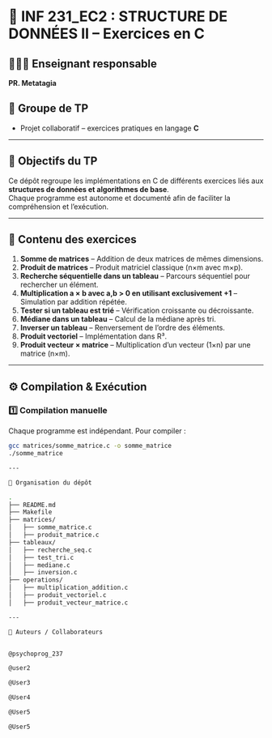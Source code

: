 # 📘 INF 231_EC2 : STRUCTURE DE DONNÉES II – Exercices en C

## 👨🏾‍🏫 Enseignant responsable  
**PR. Metatagia**

## 👥 Groupe de TP  
- Projet collaboratif – exercices pratiques en langage **C**

---

## 📌 Objectifs du TP  
Ce dépôt regroupe les implémentations en C de différents exercices liés aux **structures de données et algorithmes de base**.  
Chaque programme est autonome et documenté afin de faciliter la compréhension et l’exécution.  

---

## 📂 Contenu des exercices

1. **Somme de matrices** – Addition de deux matrices de mêmes dimensions.  
2. **Produit de matrices** – Produit matriciel classique (n×m avec m×p).  
3. **Recherche séquentielle dans un tableau** – Parcours séquentiel pour rechercher un élément.  
4. **Multiplication a × b avec a,b > 0 en utilisant exclusivement +1** – Simulation par addition répétée.  
5. **Tester si un tableau est trié** – Vérification croissante ou décroissante.  
6. **Médiane dans un tableau** – Calcul de la médiane après tri.  
7. **Inverser un tableau** – Renversement de l’ordre des éléments.  
8. **Produit vectoriel** – Implémentation dans R³.  
9. **Produit vecteur × matrice** – Multiplication d’un vecteur (1×n) par une matrice (n×m).  

---

## ⚙️ Compilation & Exécution

### 1️⃣ Compilation manuelle
Chaque programme est indépendant. Pour compiler :  

```bash
gcc matrices/somme_matrice.c -o somme_matrice
./somme_matrice

---

📖 Organisation du dépôt

.
├── README.md
├── Makefile
├── matrices/
│   ├── somme_matrice.c
│   ├── produit_matrice.c
├── tableaux/
│   ├── recherche_seq.c
│   ├── test_tri.c
│   ├── mediane.c
│   ├── inversion.c
├── operations/
│   ├── multiplication_addition.c
│   ├── produit_vectoriel.c
│   ├── produit_vecteur_matrice.c

---

👤 Auteurs / Collaborateurs


@psychoprog_237

@user2

@User3

@User4

@User5

@User5



